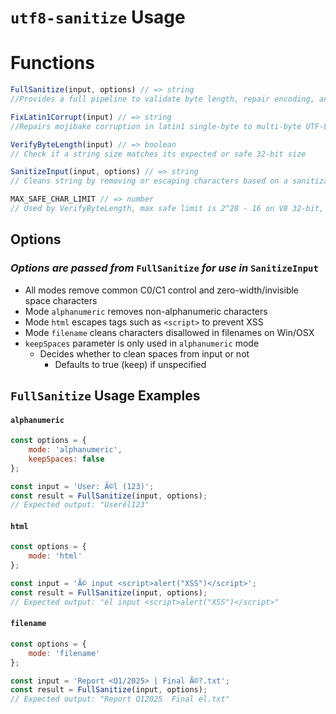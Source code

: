# `utf8-sanitize` Usage

# Functions
```js
FullSanitize(input, options) // => string
//Provides a full pipeline to validate byte length, repair encoding, and sanitize a string, options passed to SanitizeInput

FixLatin1Corrupt(input) // => string
//Repairs mojibake corruption in latin1 single-byte to multi-byte UTF-8 character conversion with no dependencies

VerifyByteLength(input) // => boolean
// Check if a string size matches its expected or safe 32-bit size

SanitizeInput(input, options) // => string
// Cleans string by removing or escaping characters based on a sanitization mode specified in options (alphanumeric, html, filename)

MAX_SAFE_CHAR_LIMIT // => number
// Used by VerifyByteLength, max safe limit is 2^28 - 16 on V8 32-bit, rounded down to nearest hundred
```

## Options
### *Options are passed from* `FullSanitize` *for use in* `SanitizeInput`
* All modes remove common C0/C1 control and zero-width/invisible space characters
* Mode `alphanumeric` removes non-alphanumeric characters
* Mode `html` escapes tags such as `<script>` to prevent XSS
* Mode `filename` cleans characters disallowed in filenames on Win/OSX
* `keepSpaces` parameter is only used in `alphanumeric` mode 
  * Decides whether to clean spaces from input or not
    * Defaults to true (keep) if unspecified

## `FullSanitize` Usage Examples
#### `alphanumeric`
```js
const options = {
    mode: 'alphanumeric',
    keepSpaces: false
};

const input = 'User: Ã©l (123)';
const result = FullSanitize(input, options);
// Expected output: "Userél123"
```
#### `html`
```js
const options = {
    mode: 'html'
};

const input = 'Ã© input <script>alert("XSS")</script>';
const result = FullSanitize(input, options);
// Expected output: "él input <script>alert("XSS")</script>"
```

#### `filename`
```js
const options = {
    mode: 'filename'
};

const input = 'Report <Q1/2025> | Final Ã©?.txt';
const result = FullSanitize(input, options);
// Expected output: "Report Q12025  Final él.txt"
```
